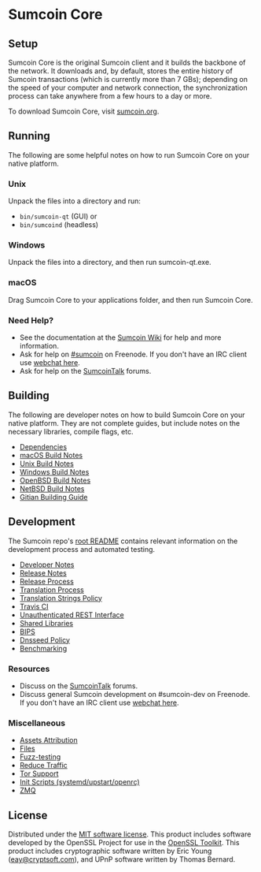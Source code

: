 Sumcoin Core
=============

Setup
---------------------
Sumcoin Core is the original Sumcoin client and it builds the backbone of the network. It downloads and, by default, stores the entire history of Sumcoin transactions (which is currently more than 7 GBs); depending on the speed of your computer and network connection, the synchronization process can take anywhere from a few hours to a day or more.

To download Sumcoin Core, visit [sumcoin.org](https://sumcoin.org).

Running
---------------------
The following are some helpful notes on how to run Sumcoin Core on your native platform.

### Unix

Unpack the files into a directory and run:

- `bin/sumcoin-qt` (GUI) or
- `bin/sumcoind` (headless)

### Windows

Unpack the files into a directory, and then run sumcoin-qt.exe.

### macOS

Drag Sumcoin Core to your applications folder, and then run Sumcoin Core.

### Need Help?

* See the documentation at the [Sumcoin Wiki](https://sumcoin.info/)
for help and more information.
* Ask for help on [#sumcoin](http://webchat.freenode.net?channels=sumcoin) on Freenode. If you don't have an IRC client use [webchat here](http://webchat.freenode.net?channels=sumcoin).
* Ask for help on the [SumcoinTalk](https://sumcointalk.io/) forums.

Building
---------------------
The following are developer notes on how to build Sumcoin Core on your native platform. They are not complete guides, but include notes on the necessary libraries, compile flags, etc.

- [Dependencies](dependencies.md)
- [macOS Build Notes](build-osx.md)
- [Unix Build Notes](build-unix.md)
- [Windows Build Notes](build-windows.md)
- [OpenBSD Build Notes](build-openbsd.md)
- [NetBSD Build Notes](build-netbsd.md)
- [Gitian Building Guide](gitian-building.md)

Development
---------------------
The Sumcoin repo's [root README](/README.md) contains relevant information on the development process and automated testing.

- [Developer Notes](developer-notes.md)
- [Release Notes](release-notes.md)
- [Release Process](release-process.md)
- [Translation Process](translation_process.md)
- [Translation Strings Policy](translation_strings_policy.md)
- [Travis CI](travis-ci.md)
- [Unauthenticated REST Interface](REST-interface.md)
- [Shared Libraries](shared-libraries.md)
- [BIPS](bips.md)
- [Dnsseed Policy](dnsseed-policy.md)
- [Benchmarking](benchmarking.md)

### Resources
* Discuss on the [SumcoinTalk](https://sumcointalk.io/) forums.
* Discuss general Sumcoin development on #sumcoin-dev on Freenode. If you don't have an IRC client use [webchat here](http://webchat.freenode.net/?channels=sumcoin-dev).

### Miscellaneous
- [Assets Attribution](assets-attribution.md)
- [Files](files.md)
- [Fuzz-testing](fuzzing.md)
- [Reduce Traffic](reduce-traffic.md)
- [Tor Support](tor.md)
- [Init Scripts (systemd/upstart/openrc)](init.md)
- [ZMQ](zmq.md)

License
---------------------
Distributed under the [MIT software license](/COPYING).
This product includes software developed by the OpenSSL Project for use in the [OpenSSL Toolkit](https://www.openssl.org/). This product includes
cryptographic software written by Eric Young ([eay@cryptsoft.com](mailto:eay@cryptsoft.com)), and UPnP software written by Thomas Bernard.
